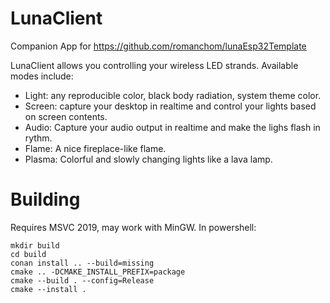 # LunaClient
Companion App for https://github.com/romanchom/lunaEsp32Template

LunaClient allows you controlling your wireless LED strands. Available modes include:
* Light: any reproducible color, black body radiation, system theme color.
* Screen: capture your desktop in realtime and control your lights based on screen contents.
* Audio: Capture your audio output in realtime and make the lighs flash in rythm.
* Flame: A nice fireplace-like flame.
* Plasma: Colorful and slowly changing lights like a lava lamp. 

# Building
Requires MSVC 2019, may work with MinGW.
In powershell:
```
mkdir build
cd build
conan install .. --build=missing
cmake .. -DCMAKE_INSTALL_PREFIX=package
cmake --build . --config=Release
cmake --install .
```
